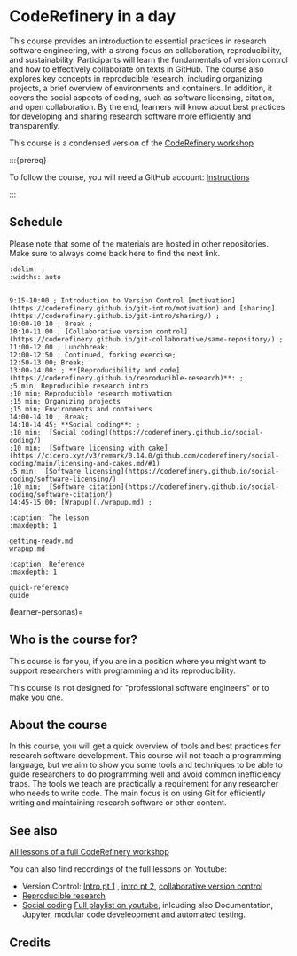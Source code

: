 # CodeRefinery in a day

This course provides an introduction to essential practices in research software engineering, with a strong focus on collaboration, reproducibility, and sustainability. Participants will learn the fundamentals of version control and how to effectively collaborate on texts in GitHub. The course also explores key concepts in reproducible research, including organizing projects, a brief overview of environments and containers. In addition, it covers the social aspects of coding, such as software licensing, citation, and open collaboration. By the end, learners will know about best practices for developing and sharing research software more efficiently and transparently.

This course is a condensed version of the [CodeRefinery workshop](https://coderefinery.org/lessons/#lessons-that-we-teach-in-our-tools-workshops)



:::{prereq}

To follow the course, you will need a GitHub account: [Instructions](./getting-ready.md)

:::

## Schedule

Please note that some of the materials are hosted in other repositories. Make sure to always come back here to find the next link.

```{csv-table}
:delim: ;
:widths: auto


9:15-10:00 ; Introduction to Version Control [motivation](https://coderefinery.github.io/git-intro/motivation) and [sharing](https://coderefinery.github.io/git-intro/sharing/) ;
10:00-10:10 ; Break ;
10:10-11:00 ; [Collaborative version control](https://coderefinery.github.io/git-collaborative/same-repository/) ;
11:00-12:00 ; Lunchbreak;
12:00-12:50 ; Continued, forking exercise;
12:50-13:00; Break;
13:00-14:00: ; **[Reproducibility and code](https://coderefinery.github.io/reproducible-research)**: ; 
;5 min; Reproducible research intro
;10 min; Reproducible research motivation
;15 min; Organizing projects
;15 min; Environments and containers
14:00-14:10 ; Break;
14:10-14:45; **Social coding**: ;
;10 min;  [Social coding](https://coderefinery.github.io/social-coding/)
;10 min;  [Software licensing with cake](https://cicero.xyz/v3/remark/0.14.0/github.com/coderefinery/social-coding/main/licensing-and-cakes.md/#1)
;5 min;  [Software licensing](https://coderefinery.github.io/social-coding/software-licensing/)
;10 min;  [Software citation](https://coderefinery.github.io/social-coding/software-citation/)
14:45-15:00; [Wrapup](./wrapup.md) ;
```

```{toctree}
:caption: The lesson
:maxdepth: 1

getting-ready.md
wrapup.md
```

```{toctree}
:caption: Reference
:maxdepth: 1

quick-reference
guide
```

(learner-personas)=

## Who is the course for?

This course is for you, if you are in a position where you might want to support researchers with programming and its reproducibility. 

This course is not designed for "professional software engineers" or to make you one.

## About the course

In this course, you will get a quick overview of tools and best practices for research software development. This course will not teach a programming language, but we aim to show you some tools and techniques to be able to guide researchers to do programming well and avoid common inefficiency traps. The tools we teach are practically a requirement for any researcher who needs to write code. The main focus is on using Git for efficiently writing and maintaining research software or other content.

## See also

[All lessons of a full CodeRefinery workshop](https://coderefinery.org/lessons/#lessons-that-we-teach-in-our-tools-workshops)

You can also find recordings of the full lessons on Youtube:
- Version Control: [Intro pt 1](https://www.youtube.com/watch?v=0u2K7KJBL-U&list=PLpLblYHCzJACpOmIzO8TywjtfYD7_d93H&index=2) , [intro pt 2](https://www.youtube.com/watch?v=8uay_XoNRck&list=PLpLblYHCzJACpOmIzO8TywjtfYD7_d93H&index=4), [collaborative version control](https://www.youtube.com/watch?v=4Uf7eVSCZeU&list=PLpLblYHCzJACpOmIzO8TywjtfYD7_d93H&index=6)
- [Reproducible research](https://www.youtube.com/watch?v=dWemSikTR3A&list=PLpLblYHCzJACpOmIzO8TywjtfYD7_d93H&index=7)
- [Social coding](https://www.youtube.com/watch?v=qUc7PN0NNvk&list=PLpLblYHCzJACpOmIzO8TywjtfYD7_d93H&index=8)
[Full playlist on youtube](https://www.youtube.com/playlist?list=PLpLblYHCzJACpOmIzO8TywjtfYD7_d93H>), inlcuding also Documentation, Jupyter, modular code develeopment and automated testing.

## Credits
